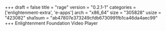 +++
draft = false
title = "rage"
version = "0.2.1-1"
categories = ['enlightenment-extra', 'e-apps']
arch = "x86_64"
size = "305828"
usize = "423082"
sha1sum = "ab47807e373249cfdb6730991fb1ca46da4aec99"
+++
Enlightenment Foundation Video Player